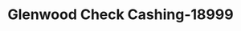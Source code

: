 ---
f_zip-code: 19540
f_state-code: PA
title: Glenwood Check Cashing-18999
f_phone: 215-225-0585
f_city-only: Mohnton
f_address: Po Box 177 Mohnton
f_location-unique-id: '18999'
slug: glenwood-check-cashing-18999
updated-on: '2024-05-30T13:46:58.046Z'
created-on: '2024-05-30T13:36:59.803Z'
published-on: '2024-05-30T13:54:32.469Z'
f_city-state: cms/city/mohnton-pa.md
f_company: cms/company/glenwood-check-cashing.md
f_state: cms/state/pennsylvania.md
layout: '[payday-loan].html'
tags: payday-loan
---